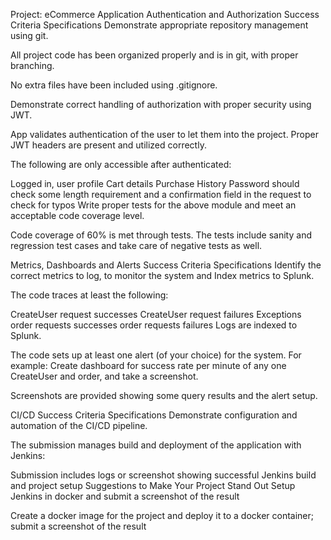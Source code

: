Project: eCommerce Application
Authentication and Authorization
Success Criteria	Specifications
Demonstrate appropriate repository management using git.

All project code has been organized properly and is in git, with proper branching.

No extra files have been included using .gitignore.

Demonstrate correct handling of authorization with proper security using JWT.

App validates authentication of the user to let them into the project. Proper JWT headers are present and utilized correctly.

The following are only accessible after authenticated:

Logged in, user profile
Cart details
Purchase History
Password should check some length requirement and a confirmation field in the request to check for typos
Write proper tests for the above module and meet an acceptable code coverage level.

Code coverage of 60% is met through tests. The tests include sanity and regression test cases and take care of negative tests as well.

Metrics, Dashboards and Alerts
Success Criteria	Specifications
Identify the correct metrics to log, to monitor the system and Index metrics to Splunk.

The code traces at least the following:

CreateUser request successes
CreateUser request failures
Exceptions
order requests successes
order requests failures
Logs are indexed to Splunk.

The code sets up at least one alert (of your choice) for the system. For example: Create dashboard for success rate per minute of any one CreateUser and order, and take a screenshot.

Screenshots are provided showing some query results and the alert setup.

CI/CD
Success Criteria	Specifications
Demonstrate configuration and automation of the CI/CD pipeline.

The submission manages build and deployment of the application with Jenkins:

Submission includes logs or screenshot showing successful Jenkins build and project setup
Suggestions to Make Your Project Stand Out
Setup Jenkins in docker and submit a screenshot of the result

Create a docker image for the project and deploy it to a docker container; submit a screenshot of the result
